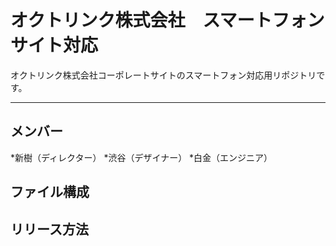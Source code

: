 # オクトリンク株式会社　スマートフォンサイト対応
オクトリンク株式会社コーポレートサイトのスマートフォン対応用リポジトリです。

---

## メンバー
*新樹（ディレクター）
*渋谷（デザイナー）
*白金（エンジニア）

## ファイル構成

## リリース方法